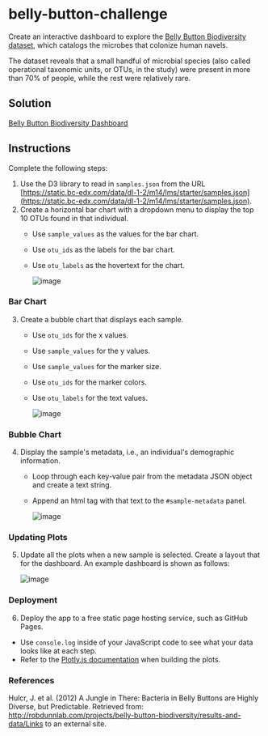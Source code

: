 # belly-button-challenge
Create an interactive dashboard to explore the [Belly Button Biodiversity dataset](https://static.bc-edx.com/data/dl-1-2/m14/lms/starter/samples.json), which catalogs the microbes that colonize human navels.

The dataset reveals that a small handful of microbial species (also called operational taxonomic units, or OTUs, in the study) were present in more than 70% of people, while the rest were relatively rare.

## Solution
[Belly Button Biodiversity Dashboard](https://saurabh-lakhanpal.github.io/belly-button-challenge/)

## Instructions
Complete the following steps:

1. Use the D3 library to read in `samples.json` from the URL [https://static.bc-edx.com/data/dl-1-2/m14/lms/starter/samples.json](https://static.bc-edx.com/data/dl-1-2/m14/lms/starter/samples.json).
2. Create a horizontal bar chart with a dropdown menu to display the top 10 OTUs found in that individual.
   - Use `sample_values` as the values for the bar chart.
   - Use `otu_ids` as the labels for the bar chart.
   - Use `otu_labels` as the hovertext for the chart.

     ![image](https://github.com/user-attachments/assets/fe721c1d-bdd7-4f96-a71c-80cf600b514a)

### Bar Chart

3. Create a bubble chart that displays each sample.
   - Use `otu_ids` for the x values.
   - Use `sample_values` for the y values.
   - Use `sample_values` for the marker size.
   - Use `otu_ids` for the marker colors.
   - Use `otu_labels` for the text values.

     ![image](https://github.com/user-attachments/assets/0dc8d299-8bfe-4ec9-92b1-a0c84aba07bf)

### Bubble Chart

4. Display the sample's metadata, i.e., an individual's demographic information.
   - Loop through each key-value pair from the metadata JSON object and create a text string.
   - Append an html tag with that text to the `#sample-metadata` panel.

     ![image](https://github.com/user-attachments/assets/b5ef0447-1780-4106-9b47-6768993b2025)


### Updating Plots

5. Update all the plots when a new sample is selected. Create a layout that for the dashboard. An example dashboard is shown as follows:

   ![image](https://github.com/user-attachments/assets/47e4777d-465d-46e3-9e48-c361d7005d90)

### Deployment

6. Deploy the app to a free static page hosting service, such as GitHub Pages. 
- Use `console.log` inside of your JavaScript code to see what your data looks like at each step.
- Refer to the [Plotly.js documentation](https://plotly.com/javascript/) when building the plots.

### References
Hulcr, J. et al. (2012) A Jungle in There: Bacteria in Belly Buttons are Highly Diverse, but Predictable. Retrieved from: http://robdunnlab.com/projects/belly-button-biodiversity/results-and-data/Links to an external site.
